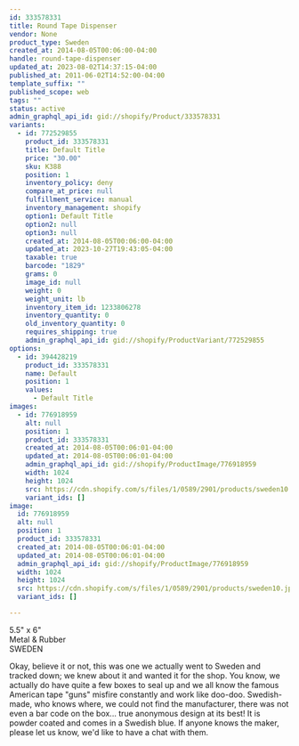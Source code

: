 ```yaml
---
id: 333578331
title: Round Tape Dispenser
vendor: None
product_type: Sweden
created_at: 2014-08-05T00:06:00-04:00
handle: round-tape-dispenser
updated_at: 2023-08-02T14:37:15-04:00
published_at: 2011-06-02T14:52:00-04:00
template_suffix: ""
published_scope: web
tags: ""
status: active
admin_graphql_api_id: gid://shopify/Product/333578331
variants:
  - id: 772529855
    product_id: 333578331
    title: Default Title
    price: "30.00"
    sku: K388
    position: 1
    inventory_policy: deny
    compare_at_price: null
    fulfillment_service: manual
    inventory_management: shopify
    option1: Default Title
    option2: null
    option3: null
    created_at: 2014-08-05T00:06:00-04:00
    updated_at: 2023-10-27T19:43:05-04:00
    taxable: true
    barcode: "1829"
    grams: 0
    image_id: null
    weight: 0
    weight_unit: lb
    inventory_item_id: 1233806278
    inventory_quantity: 0
    old_inventory_quantity: 0
    requires_shipping: true
    admin_graphql_api_id: gid://shopify/ProductVariant/772529855
options:
  - id: 394428219
    product_id: 333578331
    name: Default
    position: 1
    values:
      - Default Title
images:
  - id: 776918959
    alt: null
    position: 1
    product_id: 333578331
    created_at: 2014-08-05T00:06:01-04:00
    updated_at: 2014-08-05T00:06:01-04:00
    admin_graphql_api_id: gid://shopify/ProductImage/776918959
    width: 1024
    height: 1024
    src: https://cdn.shopify.com/s/files/1/0589/2901/products/sweden10.jpeg?v=1407211561
    variant_ids: []
image:
  id: 776918959
  alt: null
  position: 1
  product_id: 333578331
  created_at: 2014-08-05T00:06:01-04:00
  updated_at: 2014-08-05T00:06:01-04:00
  admin_graphql_api_id: gid://shopify/ProductImage/776918959
  width: 1024
  height: 1024
  src: https://cdn.shopify.com/s/files/1/0589/2901/products/sweden10.jpeg?v=1407211561
  variant_ids: []

---
```


5.5" x 6"  
Metal & Rubber  
SWEDEN

Okay, believe it or not, this was one we actually went to Sweden and tracked down; we knew about it and wanted it for the shop. You know, we actually do have quite a few boxes to seal up and we all know the famous American tape "guns" misfire constantly and work like doo-doo. Swedish-made, who knows where, we could not find the manufacturer, there was not even a bar code on the box... true anonymous design at its best! It is powder coated and comes in a Swedish blue. If anyone knows the maker, please let us know, we'd like to have a chat with them.